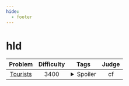 ```yaml
--- 
hide:
  - footer
---
```

# hld

| Problem | Difficulty | Tags | Judge | 
| :-----: | :----: | :----: | :----: | 
|[Tourists](https://codeforces.com/problemset/problem/487/E)|3400|<details> <summary>Spoiler</summary> <ul><li>hld</li> <li>block_tree</li></ul> </details>|cf|
